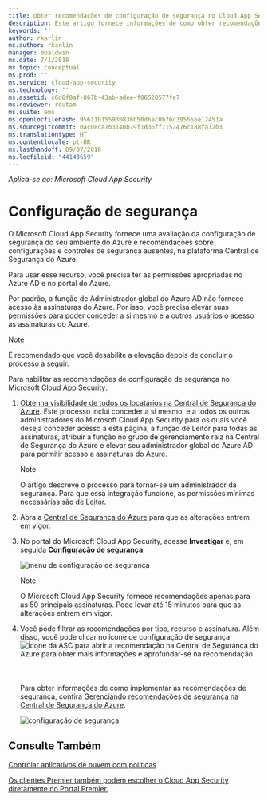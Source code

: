 ```yaml
---
title: Obter recomendações de configuração de segurança no Cloud App Security | Microsoft Docs
description: Este artigo fornece informações de como obter recomendações de configuração de segurança no Cloud App Security por meio da integração com a Central de segurança do Azure.
keywords: ''
author: rkarlin
ms.author: rkarlin
manager: mbaldwin
ms.date: 7/1/2018
ms.topic: conceptual
ms.prod: ''
ms.service: cloud-app-security
ms.technology: ''
ms.assetid: c6d8f8af-867b-43ab-adee-f06520577fe7
ms.reviewer: reutam
ms.suite: ems
ms.openlocfilehash: 95611b155930836b50d6ac0b7bc395555e12451a
ms.sourcegitcommit: 0ac08ca7b3140b79f1d36ff7152476c188fa12b3
ms.translationtype: HT
ms.contentlocale: pt-BR
ms.lasthandoff: 09/07/2018
ms.locfileid: "44143659"
---
```

*Aplica-se ao: Microsoft Cloud App Security*


# <a name="security-configuration"></a>Configuração de segurança

O Microsoft Cloud App Security fornece uma avaliação da configuração de segurança do seu ambiente do Azure e recomendações sobre configurações e controles de segurança ausentes, na plataforma Central de Segurança do Azure. 

Para usar esse recurso, você precisa ter as permissões apropriadas no Azure AD e no portal do Azure.
 
Por padrão, a função de Administrador global do Azure AD não fornece acesso às assinaturas do Azure. Por isso, você precisa elevar suas permissões para poder conceder a si mesmo e a outros usuários o acesso às assinaturas do Azure. 

> [!NOTE]
> É recomendado que você desabilite a elevação depois de concluir o processo a seguir.

Para habilitar as recomendações de configuração de segurança no Microsoft Cloud App Security:

1. <a href="https://docs.microsoft.com/azure/security-center/security-center-management-groups" target="_blank">Obtenha visibilidade de todos os locatários na Central de Segurança do Azure</a>. Este processo inclui conceder a si mesmo, e a todos os outros administradores do Microsoft Cloud App Security para os quais você deseja conceder acesso a esta página, a função de Leitor para todas as assinaturas, atribuir a função no grupo de gerenciamento raiz na Central de Segurança do Azure e elevar seu administrador global do Azure AD para permitir acesso a assinaturas do Azure. 

   > [!NOTE]
   > O artigo descreve o processo para tornar-se um administrador da segurança. Para que essa integração funcione, as permissões mínimas necessárias são de Leitor.

2. Abra a <a href="https://ms.portal.azure.com/#blade/Microsoft_Azure_Security/SecurityMenuBlade/0" target="_blank">Central de Segurança do Azure</a> para que as alterações entrem em vigor.

3. No portal do Microsoft Cloud App Security, acesse **Investigar** e, em seguida **Configuração de segurança**. 

   ![menu de configuração de segurança](./media/security-configuration-menu.png)

   > [!NOTE]
   > O Microsoft Cloud App Security fornece recomendações apenas para as 50 principais assinaturas.
   > Pode levar até 15 minutos para que as alterações entrem em vigor.

5. Você pode filtrar as recomendações por tipo, recurso e assinatura. Além disso, você pode clicar no ícone de configuração de segurança ![Ícone da ASC](./media/asc-icon.png) para abrir a recomendação na Central de Segurança do Azure para obter mais informações e aprofundar-se na recomendação. <br></br><br></br>Para obter informações de como implementar as recomendações de segurança, confira [Gerenciando recomendações de segurança na Central de Segurança do Azure](https://docs.microsoft.com/azure/security-center/security-center-recommendations).

 
   ![configuração de segurança](./media/security-configuration1.png)

 

## <a name="see-also"></a>Consulte Também  
[Controlar aplicativos de nuvem com políticas](control-cloud-apps-with-policies.md)   

[Os clientes Premier também podem escolher o Cloud App Security diretamente no Portal Premier.](https://premier.microsoft.com/)  
  
